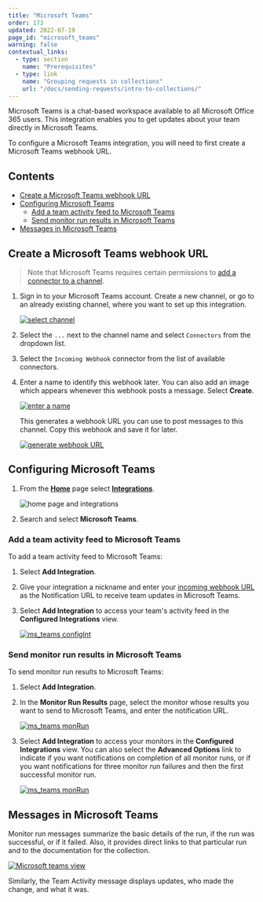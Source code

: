 ```yaml
---
title: "Microsoft Teams"
order: 173
updated: 2022-07-19
page_id: "microsoft_teams"
warning: false
contextual_links:
  - type: section
    name: "Prerequisites"
  - type: link
    name: "Grouping requests in collections"
    url: "/docs/sending-requests/intro-to-collections/"
---
```


Microsoft Teams is a chat-based workspace available to all Microsoft Office 365 users. This integration enables you to get updates about your team directly in Microsoft Teams.

To configure a Microsoft Teams integration, you will need to first create a Microsoft Teams webhook URL.

## Contents

* [Create a Microsoft Teams webhook URL](#create-a-microsoft-teams-webhook-url)
* [Configuring Microsoft Teams](#configuring-microsoft-teams)
    * [Add a team activity feed to Microsoft Teams](#add-a-team-activity-feed-to-microsoft-teams)
    * [Send monitor run results in Microsoft Teams](#send-monitor-run-results-in-microsoft-teams)
* [Messages in Microsoft Teams](#messages-in-microsoft-teams)

## Create a Microsoft Teams webhook URL

> Note that Microsoft Teams requires certain permissions to [add a connector to a channel](https://docs.microsoft.com/en-us/microsoftteams/office-365-custom-connectors).

1. Sign in to your Microsoft Teams account. Create a new channel, or go to an already existing channel, where you want to set up this integration.

    [![select channel](https://assets.postman.com/postman-docs/microsoft-teams-channel.jpg)](https://assets.postman.com/postman-docs/microsoft-teams-channel.jpg)

1. Select the `...` next to the channel name and select `Connectors` from the dropdown list.

1. Select the `Incoming Webhook` connector from the list of available connectors.

1. Enter a name to identify this webhook later. You can also add an image which appears whenever this webhook posts a message. Select **Create**.

    [![enter a name](https://assets.postman.com/postman-docs/microsoft-teams-webhook-name.jpg)](https://assets.postman.com/postman-docs/microsoft-teams-webhook-name.jpg)

    This generates a webhook URL you can use to post messages to this channel. Copy this webhook and save it for later.

    [![generate webhook URL](https://assets.postman.com/postman-docs/microsoft-teams-webhook-url.jpg)](https://assets.postman.com/postman-docs/microsoft-teams-webhook-url.jpg)

## Configuring Microsoft Teams

1. From the **[Home](https://go.postman.co/home)** page select **[Integrations](https://go.postman.co/integrations)**.

    ![home page and integrations](https://assets.postman.com/postman-docs/home-integrations.jpg)

1. Search and select **Microsoft Teams**.

### Add a team activity feed to Microsoft Teams

To add a team activity feed to Microsoft Teams:

1. Select **Add Integration**.

1. Give your integration a nickname and enter your [incoming webhook URL](#create-a-microsoft-teams-webhook-url) as the Notification URL to receive team updates in Microsoft Teams.

1. Select **Add Integration** to access your team's activity feed in the **Configured Integrations** view.

    [![ms_teams configInt](https://assets.postman.com/postman-docs/msteams-team-activities-show-all-q.jpg)](https://assets.postman.com/postman-docs/msteams-team-activities-show-all-q.jpg)

### Send monitor run results in Microsoft Teams

To send monitor run results to Microsoft Teams:

1. Select **Add Integration**.

1. In the **Monitor Run Results** page, select the monitor whose results you want to send to Microsoft Teams, and enter the notification URL.

    [![ms_teams monRun](https://assets.postman.com/postman-docs/ms-teams-send-mon-run-v9-a.jpg)](https://assets.postman.com/postman-docs/ms-teams-send-mon-run-v9-a.jpg)

1. Select **Add Integration** to access your monitors in the **Configured Integrations** view. You can also select the **Advanced Options** link to indicate if you want notifications on completion of all monitor runs, or if you want notifications for three monitor run failures and then the first successful monitor run.

    [![ms_teams monRun](https://assets.postman.com/postman-docs/msteams-monitor-results-add-q.jpg)](https://assets.postman.com/postman-docs/msteams-monitor-results-add-q.jpg)

## Messages in Microsoft Teams

Monitor run messages summarize the basic details of the run, if the run was successful, or if it failed. Also, it provides direct links to that particular run and to the documentation for the collection.

[![Microsoft teams view](https://assets.postman.com/postman-docs/microsoft-teams-messages.jpg)](https://assets.postman.com/postman-docs/microsoft-teams-messages.jpg)

Similarly, the Team Activity message displays updates, who made the change, and what it was.

